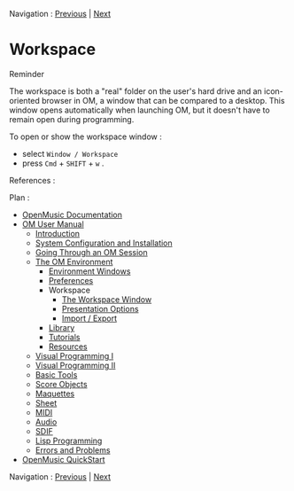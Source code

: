 Navigation : [Previous](Preferences "page
précédente\(Preferences\)") | [Next](WS-Window "page
suivante\(The Workspace Window\)")

# Workspace

Reminder

The workspace is both a "real" folder on the user's hard drive and an icon-
oriented browser in OM, a window that can be compared to a desktop. This
window opens automatically when launching OM, but it doesn't have to remain
open during programming.

To open or show the workspace window :

  * select `Window / Workspace`
  * press `Cmd` \+ `SHIFT` \+ `w` .

References :

Plan :

  * [OpenMusic Documentation](OM-Documentation)
  * [OM User Manual](OM-User-Manual)
    * [Introduction](00-Sommaire)
    * [System Configuration and Installation](Installation)
    * [Going Through an OM Session](Goingthrough)
    * [The OM Environment](Environment)
      * [Environment Windows](MainWindows)
      * [Preferences](Preferences)
      * Workspace
        * [The Workspace Window](WS-Window)
        * [Presentation Options](WS-Presentation)
        * [Import / Export](WS-ImportExport)
      * [Library](Library)
      * [Tutorials](Tutorials)
      * [Resources](resources)
    * [Visual Programming I](BasicVisualProgramming)
    * [Visual Programming II](AdvancedVisualProgramming)
    * [Basic Tools](BasicObjects)
    * [Score Objects](ScoreObjects)
    * [Maquettes](Maquettes)
    * [Sheet](Sheet)
    * [MIDI](MIDI)
    * [Audio](Audio)
    * [SDIF](SDIF)
    * [Lisp Programming](Lisp)
    * [Errors and Problems](errors)
  * [OpenMusic QuickStart](QuickStart-Chapters)

Navigation : [Previous](Preferences "page
précédente\(Preferences\)") | [Next](WS-Window "page
suivante\(The Workspace Window\)")

